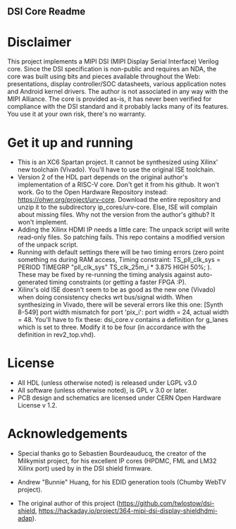 DSI Core Readme
------------------------
# Disclaimer

This project implements a MIPI DSI (MIPI Display Serial Interface) Verilog core.
Since the DSI specification is non-public and requires an NDA, the core was built
using bits and pieces available throughout the Web: presentations, display controller/SOC
datasheets, various application notes and Android kernel drivers. The author is not 
associated in any way with the MIPI Alliance. The core is provided as-is, it has never been
verified for compliance with the DSI standard and it probably lacks many of its features.
You use it at your own risk, there's no warranty.

# Get it up and running

- This is an XC6 Spartan project. It cannot be synthesized using Xilinx' new toolchain (Vivado). You'll have to use the original ISE toolchain.
- Version 2 of the HDL part depends on the original author's implementation of a RISC-V core. Don't get it from his github. It won't work. Go to the Open Hardware Repository instead: https://ohwr.org/project/urv-core. Download the entire repository and unzip it to the subdirectory ip_cores/urv-core. Else, ISE will complain about missing files. Why not the version from the author's github? It won't implement. 
- Adding the Xilinx HDMI IP needs a little care: The unpack script will write read-only files. So patching fails. This repo contains a modified version of the unpack script.
- Running with default settings there will be two timing errors (zero point something ns during RAM access,  Timing constraint: TS_pll_clk_sys = PERIOD TIMEGRP "pll_clk_sys" TS_clk_25m_i * 3.875 HIGH 50%; ). These may be fixed by re-running the timing analysis against auto-generated timing constraints (or getting a faster FPGA :P).
- Xilinx's old ISE doesn't seem to be as good as the new one (Vivado) when doing consistency checks wrt bus/signal width. When synthesizing in Vivado, there will be several errors like this one: [Synth 8-549] port width mismatch for port 'pix_i': port width = 24, actual width = 48. You'll have to fix these: dsi_core.v contains a definition for g_lanes which is set to three. Modify it to be four (in accordance with the definition in rev2_top.vhd).


# License

- All HDL (unless otherwise noted) is released under LGPL v3.0
- All software (unless otherwise noted), is GPL v 3.0 or later.
- PCB design and schematics are licensed under CERN Open Hardware License v 1.2.

# Acknowledgements

- Special thanks go to Sebastien Bourdeauducq, the creator of the Milkymist project, for his 
  excellent IP cores (HPDMC, FML and LM32 Xilinx port) used by in the DSI shield firmware.

- Andrew "Bunnie" Huang, for his EDID generation tools (Chumby WebTV project).

- The original author of this project (https://github.com/twlostow/dsi-shield, https://hackaday.io/project/364-mipi-dsi-display-shieldhdmi-adap).
